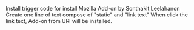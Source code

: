 Install trigger code for install Mozilla Add-on by Sonthakit Leelahanon
Create one line of text compose of "static" and "link text"
When click the link text, Add-on from URI will be installed.